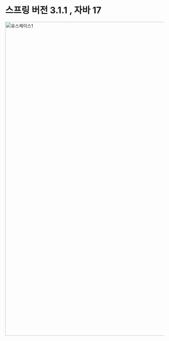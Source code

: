<h1>스프링 버전 3.1.1 , 자바 17</h1>
 <img width="1000" alt="유스케이스1" src="https://github.com/dregun1/-/assets/122992960/7577c2b4-42d6-4ad1-95e6-5dd0ad475f0f">
